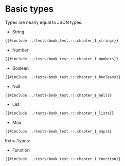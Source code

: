 # Basic types

Types are nearly equal to JSON types:

- String

```js
{{#include ../tests/book_test.rs:chapter_1_strings}}
```

- Number

```js
{{#include ../tests/book_test.rs:chapter_1_numbers}}
```

- Boolean

```js
{{#include ../tests/book_test.rs:chapter_1_booleans}}
```

- Null

```js
{{#include ../tests/book_test.rs:chapter_1_null}}
```

- List

```js
{{#include ../tests/book_test.rs:chapter_1_lists}}
```

- Map

```js
{{#include ../tests/book_test.rs:chapter_1_maps}}
```

Extra Types:

- Function

```js
{{#include ../tests/book_test.rs:chapter_1_function}}
```
